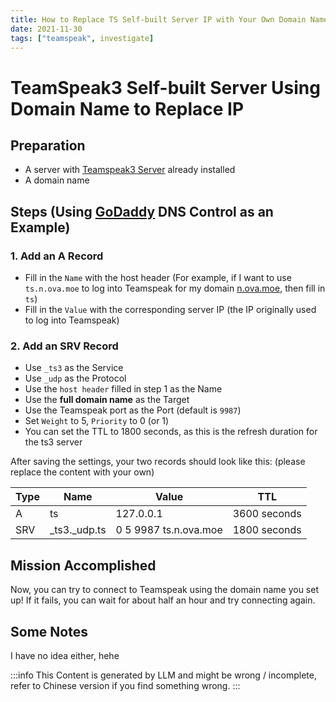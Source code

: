 ```yaml
---
title: How to Replace TS Self-built Server IP with Your Own Domain Name
date: 2021-11-30
tags: ["teamspeak", investigate]
---
```


# TeamSpeak3 Self-built Server Using Domain Name to Replace IP

## Preparation

- A server with [Teamspeak3 Server](https://www.teamspeak.com/en/downloads/#server) already installed
- A domain name

<!--truncate-->

## Steps (Using [GoDaddy](https://www.godaddy.com/) DNS Control as an Example)

### 1. Add an A Record

- Fill in the `Name` with the host header (For example, if I want to use `ts.n.ova.moe` to log into Teamspeak for my domain [n.ova.moe](https://nova.gal), then fill in `ts`)
- Fill in the `Value` with the corresponding server IP (the IP originally used to log into Teamspeak)

### 2. Add an SRV Record

- Use `_ts3` as the Service
- Use `_udp` as the Protocol
- Use the `host header` filled in step 1 as the Name
- Use the **full domain name** as the Target
- Use the Teamspeak port as the Port (default is `9987`)
- Set `Weight` to 5, `Priority` to 0 (or 1)
- You can set the TTL to 1800 seconds, as this is the refresh duration for the ts3 server

After saving the settings, your two records should look like this: (please replace the content with your own)

| Type | Name           | Value                 | TTL          |
| ---- | -------------- | --------------------- | ------------ |
| A    | ts             | 127.0.0.1             | 3600 seconds |
| SRV  | \_ts3.\_udp.ts | 0 5 9987 ts.n.ova.moe | 1800 seconds |

## Mission Accomplished

Now, you can try to connect to Teamspeak using the domain name you set up!
If it fails, you can wait for about half an hour and try connecting again.

## Some Notes

I have no idea either, hehe

:::info
This Content is generated by LLM and might be wrong / incomplete, refer to Chinese version if you find something wrong.
:::

<!-- AI -->
